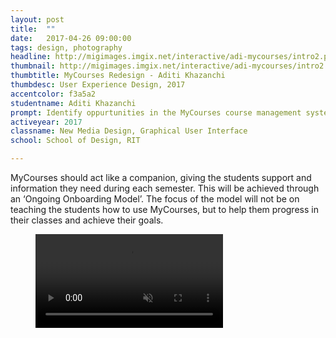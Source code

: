 ```yaml
---
layout: post
title:  ""
date:   2017-04-26 09:00:00
tags: design, photography
headline: http://migimages.imgix.net/interactive/adi-mycourses/intro2.png?fm=pjpg&h=400&fit=crop&pad=20&bg=fff&crop=fp&fp-y=.46&auto=format
thumbnail: http://migimages.imgix.net/interactive/adi-mycourses/intro2.png?fit=fill&bg=fff&fm=pjpg&q=85&chromasub=444&crop=fp&fp-z=1.08
thumbtitle: MyCourses Redesign - Aditi Khazanchi
thumbdesc: User Experience Design, 2017
accentcolor: f3a5a2
studentname: Aditi Khazanchi
prompt: Identify oppurtunities in the MyCourses course management system for redesign 
activeyear: 2017
classname: New Media Design, Graphical User Interface
school: School of Design, RIT

---
```


<section>
<p>MyCourses should act like a companion, giving the students support and information they need during each semester. This will be achieved through an ‘Ongoing Onboarding Model’. The focus of the model will not be on teaching the students how to use MyCourses, but to help them progress in their classes and achieve their goals.</p>

<figure class="vertical large">
<video preload="none" 
playsinline autoplay muted controls loop src="http://students.miggi.me/media/mycourses-adi/adi.mp4">
	<source src="http://students.miggi.me/media/mycourses-adi/adi.mp4" type="video/mp4">
</video>
</figure>

</section>